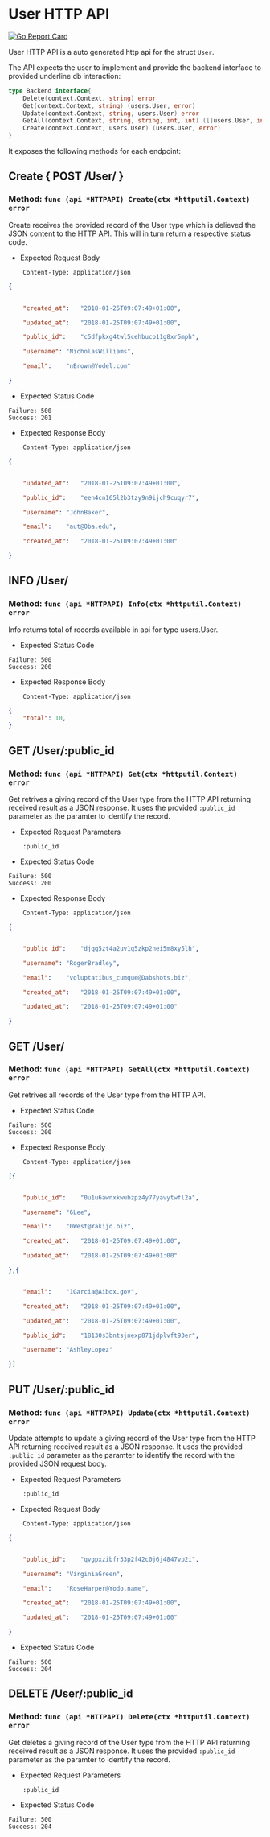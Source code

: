 User HTTP API 
===============================

[![Go Report Card](https://goreportcard.com/badge/github.com/gokit/httpkit/example/userapi)](https://goreportcard.com/report/github.com/gokit/httpkit/example/userapi)

User HTTP API is a auto generated http api for the struct `User`.

The API expects the user to implement and provide the backend interface to provided underline db interaction:

```go
type Backend interface{
    Delete(context.Context, string) error
    Get(context.Context, string) (users.User, error)
    Update(context.Context, string, users.User) error
    GetAll(context.Context, string, string, int, int) ([]users.User, int, error)
    Create(context.Context, users.User) (users.User, error)
}
```

It exposes the following methods for each endpoint:

## Create { POST /User/ }
### Method: `func (api *HTTPAPI) Create(ctx *httputil.Context) error`

Create receives the provided record of the User type which is delieved the 
JSON content to the HTTP API. This will in turn return a respective status code.

- Expected Request Body

```http
    Content-Type: application/json
```

```json
{


    "created_at":	"2018-01-25T09:07:49+01:00",

    "updated_at":	"2018-01-25T09:07:49+01:00",

    "public_id":	"c5dfpkxg4twl5cehbuco11g8xr5mph",

    "username":	"NicholasWilliams",

    "email":	"nBrown@Yodel.com"

}
```

- Expected Status Code

```
Failure: 500
Success: 201
```

- Expected Response Body

```http
    Content-Type: application/json
```

```json
{


    "updated_at":	"2018-01-25T09:07:49+01:00",

    "public_id":	"eeh4cn165l2b3tzy9n9ijch9cuqyr7",

    "username":	"JohnBaker",

    "email":	"aut@Oba.edu",

    "created_at":	"2018-01-25T09:07:49+01:00"

}
```

## INFO /User/
### Method: `func (api *HTTPAPI) Info(ctx *httputil.Context) error`

Info returns total of records available in api for type users.User.

- Expected Status Code

```
Failure: 500
Success: 200
```

- Expected Response Body

```http
    Content-Type: application/json
```

```json
{
    "total": 10,
}
```

## GET /User/:public_id
### Method: `func (api *HTTPAPI) Get(ctx *httputil.Context) error`

Get retrives a giving record of the User type from the HTTP API returning received result as a JSON
response. It uses the provided `:public_id` parameter as the paramter to identify the record.

- Expected Request Parameters

```
    :public_id
```

- Expected Status Code

```
Failure: 500
Success: 200
```

- Expected Response Body

```http
    Content-Type: application/json
```

```json
{


    "public_id":	"djgg5zt4a2uv1g5zkp2nei5m8xy5lh",

    "username":	"RogerBradley",

    "email":	"voluptatibus_cumque@Dabshots.biz",

    "created_at":	"2018-01-25T09:07:49+01:00",

    "updated_at":	"2018-01-25T09:07:49+01:00"

}
```

## GET /User/
### Method: `func (api *HTTPAPI) GetAll(ctx *httputil.Context) error`

Get retrives all records of the User type from the HTTP API.

- Expected Status Code

```
Failure: 500
Success: 200
```

- Expected Response Body

```http
    Content-Type: application/json
```

```json
[{


    "public_id":	"0u1u6awnxkwubzpz4y77yavytwfl2a",

    "username":	"6Lee",

    "email":	"0West@Yakijo.biz",

    "created_at":	"2018-01-25T09:07:49+01:00",

    "updated_at":	"2018-01-25T09:07:49+01:00"

},{


    "email":	"1Garcia@Aibox.gov",

    "created_at":	"2018-01-25T09:07:49+01:00",

    "updated_at":	"2018-01-25T09:07:49+01:00",

    "public_id":	"18130s3bntsjnexp871jdplvft93er",

    "username":	"AshleyLopez"

}]
```

## PUT /User/:public_id
### Method: `func (api *HTTPAPI) Update(ctx *httputil.Context) error`

Update attempts to update a giving record of the User type from the HTTP API returning received result as a JSON
response. It uses the provided `:public_id` parameter as the paramter to identify the record with the provided JSON request body.

- Expected Request Parameters

```
    :public_id
```

- Expected Request Body

```http
    Content-Type: application/json
```

```json
{


    "public_id":	"qvgpxzibfr33p2f42c0j6j4847vp2i",

    "username":	"VirginiaGreen",

    "email":	"RoseHarper@Yodo.name",

    "created_at":	"2018-01-25T09:07:49+01:00",

    "updated_at":	"2018-01-25T09:07:49+01:00"

}
```

- Expected Status Code

```
Failure: 500
Success: 204
```

## DELETE /User/:public_id
### Method: `func (api *HTTPAPI) Delete(ctx *httputil.Context) error`

Get deletes a giving record of the User type from the HTTP API returning received result as a JSON
response. It uses the provided `:public_id` parameter as the paramter to identify the record.

- Expected Request Parameters

```
    :public_id
```

- Expected Status Code

```
Failure: 500
Success: 204
```

